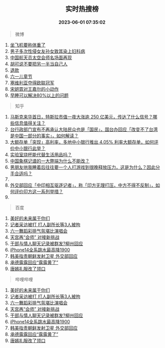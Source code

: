 <div align="center"><h2>实时热搜榜</h2><h4>2023-06-01 07:35:02</h4></div>

> 微博  

1. [坐飞机要称体重了](https://s.weibo.com/weibo?q=%23%E5%9D%90%E9%A3%9E%E6%9C%BA%E8%A6%81%E7%A7%B0%E4%BD%93%E9%87%8D%E4%BA%86%23&t=31&band_rank=1&Refer=top)<br />
2. [男子多次性侵女友孙女致其染上妇科病](https://s.weibo.com/weibo?q=%23%E7%94%B7%E5%AD%90%E5%A4%9A%E6%AC%A1%E6%80%A7%E4%BE%B5%E5%A5%B3%E5%8F%8B%E5%AD%99%E5%A5%B3%E8%87%B4%E5%85%B6%E6%9F%93%E4%B8%8A%E5%A6%87%E7%A7%91%E7%97%85%23&t=31&band_rank=2&Refer=top)<br />
3. [中国航天员太空会师名场面再现](https://s.weibo.com/weibo?q=%23%E4%B8%AD%E5%9B%BD%E8%88%AA%E5%A4%A9%E5%91%98%E5%A4%AA%E7%A9%BA%E4%BC%9A%E5%B8%88%E5%90%8D%E5%9C%BA%E9%9D%A2%E5%86%8D%E7%8E%B0%23&t=31&band_rank=3&Refer=top)<br />
4. [胡可说不要把另一半当自己人](https://s.weibo.com/weibo?q=%23%E8%83%A1%E5%8F%AF%E8%AF%B4%E4%B8%8D%E8%A6%81%E6%8A%8A%E5%8F%A6%E4%B8%80%E5%8D%8A%E5%BD%93%E8%87%AA%E5%B7%B1%E4%BA%BA%23&t=31&band_rank=4&Refer=top)<br />
5. [退款](https://s.weibo.com/weibo?q=%E9%80%80%E6%AC%BE&t=31&band_rank=5&Refer=top)<br />
6. [六一儿童节](https://s.weibo.com/weibo?q=%E5%85%AD%E4%B8%80%E5%84%BF%E7%AB%A5%E8%8A%82&t=31&band_rank=6&Refer=top)<br />
7. [塞维利亚夺得欧联冠军](https://s.weibo.com/weibo?q=%23%E5%A1%9E%E7%BB%B4%E5%88%A9%E4%BA%9A%E5%A4%BA%E5%BE%97%E6%AC%A7%E8%81%94%E5%86%A0%E5%86%9B%23&t=31&band_rank=7&Refer=top)<br />
8. [宋妍霏对王嘉尔的小动作](https://s.weibo.com/weibo?q=%23%E5%AE%8B%E5%A6%8D%E9%9C%8F%E5%AF%B9%E7%8E%8B%E5%98%89%E5%B0%94%E7%9A%84%E5%B0%8F%E5%8A%A8%E4%BD%9C%23&t=31&band_rank=8&Refer=top)<br />
9. [早睡可以解决80%以上的问题](https://s.weibo.com/weibo?q=%E6%97%A9%E7%9D%A1%E5%8F%AF%E4%BB%A5%E8%A7%A3%E5%86%B380%25%E4%BB%A5%E4%B8%8A%E7%9A%84%E9%97%AE%E9%A2%98&t=31&band_rank=9&Refer=top)<br />

> 知乎  

1. [马斯克来华首日，特斯拉市值一夜大涨逾 250 亿美元，传达了什么信号？哪些信息值得关注？](https://www.zhihu.com/question/604022867)<br />
2. [台行政部门宣布不再承认大陆民众也是「国民」，国台办回应「改变不了台湾是中国一部分的事实」，如何解读？](https://www.zhihu.com/question/604009085)<br />
3. [大额存单「突现」高利率，多地中小银行推出 4.05% 利率大额存单，如何评价中小银行此举？](https://www.zhihu.com/question/604069185)<br />
4. [实验室烧杯能代替生活用品吗？](https://www.zhihu.com/question/603126220)<br />
5. [中国象棋记谱的一大弊端为什么不能改？](https://www.zhihu.com/question/603749061)<br />
6. [男朋友哄我睡着后往往要一个人打游戏到很晚释放压力，这是为什么？因此分手合适吗？](https://www.zhihu.com/question/597228825)<br />
7. []()<br />
8. [外交部回应「中印相互驱逐记者」，称「印方无理打压，中方不得不反制」，如何评价印方这一系列举措？](https://www.zhihu.com/question/604040117)<br />
9. []()<br />

> 百度  

1. [美好的未来属于你们](https://www.baidu.com/s?wd=%E7%BE%8E%E5%A5%BD%E7%9A%84%E6%9C%AA%E6%9D%A5%E5%B1%9E%E4%BA%8E%E4%BD%A0%E4%BB%AC&sa=fyb_news&rsv_dl=fyb_news)<br />
2. [记者采访被打 打人副所长等3人被拘](https://www.baidu.com/s?wd=%E8%AE%B0%E8%80%85%E9%87%87%E8%AE%BF%E8%A2%AB%E6%89%93+%E6%89%93%E4%BA%BA%E5%89%AF%E6%89%80%E9%95%BF%E7%AD%893%E4%BA%BA%E8%A2%AB%E6%8B%98&sa=fyb_news&rsv_dl=fyb_news)<br />
3. [六一舞蹈彩排气氛堪比演唱会](https://www.baidu.com/s?wd=%E5%85%AD%E4%B8%80%E8%88%9E%E8%B9%88%E5%BD%A9%E6%8E%92%E6%B0%94%E6%B0%9B%E5%A0%AA%E6%AF%94%E6%BC%94%E5%94%B1%E4%BC%9A&sa=fyb_news&rsv_dl=fyb_news)<br />
4. [天宫再“会师” 对接新挑战](https://www.baidu.com/s?wd=%E5%A4%A9%E5%AE%AB%E5%86%8D%E2%80%9C%E4%BC%9A%E5%B8%88%E2%80%9D+%E5%AF%B9%E6%8E%A5%E6%96%B0%E6%8C%91%E6%88%98&sa=fyb_news&rsv_dl=fyb_news)<br />
5. [干部与情人聊天记录被群发?柳州回应](https://www.baidu.com/s?wd=%E5%B9%B2%E9%83%A8%E4%B8%8E%E6%83%85%E4%BA%BA%E8%81%8A%E5%A4%A9%E8%AE%B0%E5%BD%95%E8%A2%AB%E7%BE%A4%E5%8F%91%3F%E6%9F%B3%E5%B7%9E%E5%9B%9E%E5%BA%94&sa=fyb_news&rsv_dl=fyb_news)<br />
6. [iPhone14全系跳水最高降1900](https://www.baidu.com/s?wd=iPhone14%E5%85%A8%E7%B3%BB%E8%B7%B3%E6%B0%B4%E6%9C%80%E9%AB%98%E9%99%8D1900&sa=fyb_news&rsv_dl=fyb_news)<br />
7. [韩美指责朝鲜发射卫星 外交部回应](https://www.baidu.com/s?wd=%E9%9F%A9%E7%BE%8E%E6%8C%87%E8%B4%A3%E6%9C%9D%E9%B2%9C%E5%8F%91%E5%B0%84%E5%8D%AB%E6%98%9F+%E5%A4%96%E4%BA%A4%E9%83%A8%E5%9B%9E%E5%BA%94&sa=fyb_news&rsv_dl=fyb_news)<br />
8. [承德露露回应“露露黄了”](https://www.baidu.com/s?wd=%E6%89%BF%E5%BE%B7%E9%9C%B2%E9%9C%B2%E5%9B%9E%E5%BA%94%E2%80%9C%E9%9C%B2%E9%9C%B2%E9%BB%84%E4%BA%86%E2%80%9D&sa=fyb_news&rsv_dl=fyb_news)<br />
9. [唐嫣礼服改了领口](https://www.baidu.com/s?wd=%E5%94%90%E5%AB%A3%E7%A4%BC%E6%9C%8D%E6%94%B9%E4%BA%86%E9%A2%86%E5%8F%A3&sa=fyb_news&rsv_dl=fyb_news)<br />

> 哔哩哔哩  

1. [美好的未来属于你们](https://www.baidu.com/s?wd=%E7%BE%8E%E5%A5%BD%E7%9A%84%E6%9C%AA%E6%9D%A5%E5%B1%9E%E4%BA%8E%E4%BD%A0%E4%BB%AC&sa=fyb_news&rsv_dl=fyb_news)<br />
2. [记者采访被打 打人副所长等3人被拘](https://www.baidu.com/s?wd=%E8%AE%B0%E8%80%85%E9%87%87%E8%AE%BF%E8%A2%AB%E6%89%93+%E6%89%93%E4%BA%BA%E5%89%AF%E6%89%80%E9%95%BF%E7%AD%893%E4%BA%BA%E8%A2%AB%E6%8B%98&sa=fyb_news&rsv_dl=fyb_news)<br />
3. [六一舞蹈彩排气氛堪比演唱会](https://www.baidu.com/s?wd=%E5%85%AD%E4%B8%80%E8%88%9E%E8%B9%88%E5%BD%A9%E6%8E%92%E6%B0%94%E6%B0%9B%E5%A0%AA%E6%AF%94%E6%BC%94%E5%94%B1%E4%BC%9A&sa=fyb_news&rsv_dl=fyb_news)<br />
4. [天宫再“会师” 对接新挑战](https://www.baidu.com/s?wd=%E5%A4%A9%E5%AE%AB%E5%86%8D%E2%80%9C%E4%BC%9A%E5%B8%88%E2%80%9D+%E5%AF%B9%E6%8E%A5%E6%96%B0%E6%8C%91%E6%88%98&sa=fyb_news&rsv_dl=fyb_news)<br />
5. [干部与情人聊天记录被群发?柳州回应](https://www.baidu.com/s?wd=%E5%B9%B2%E9%83%A8%E4%B8%8E%E6%83%85%E4%BA%BA%E8%81%8A%E5%A4%A9%E8%AE%B0%E5%BD%95%E8%A2%AB%E7%BE%A4%E5%8F%91%3F%E6%9F%B3%E5%B7%9E%E5%9B%9E%E5%BA%94&sa=fyb_news&rsv_dl=fyb_news)<br />
6. [iPhone14全系跳水最高降1900](https://www.baidu.com/s?wd=iPhone14%E5%85%A8%E7%B3%BB%E8%B7%B3%E6%B0%B4%E6%9C%80%E9%AB%98%E9%99%8D1900&sa=fyb_news&rsv_dl=fyb_news)<br />
7. [韩美指责朝鲜发射卫星 外交部回应](https://www.baidu.com/s?wd=%E9%9F%A9%E7%BE%8E%E6%8C%87%E8%B4%A3%E6%9C%9D%E9%B2%9C%E5%8F%91%E5%B0%84%E5%8D%AB%E6%98%9F+%E5%A4%96%E4%BA%A4%E9%83%A8%E5%9B%9E%E5%BA%94&sa=fyb_news&rsv_dl=fyb_news)<br />
8. [承德露露回应“露露黄了”](https://www.baidu.com/s?wd=%E6%89%BF%E5%BE%B7%E9%9C%B2%E9%9C%B2%E5%9B%9E%E5%BA%94%E2%80%9C%E9%9C%B2%E9%9C%B2%E9%BB%84%E4%BA%86%E2%80%9D&sa=fyb_news&rsv_dl=fyb_news)<br />
9. [唐嫣礼服改了领口](https://www.baidu.com/s?wd=%E5%94%90%E5%AB%A3%E7%A4%BC%E6%9C%8D%E6%94%B9%E4%BA%86%E9%A2%86%E5%8F%A3&sa=fyb_news&rsv_dl=fyb_news)<br />
